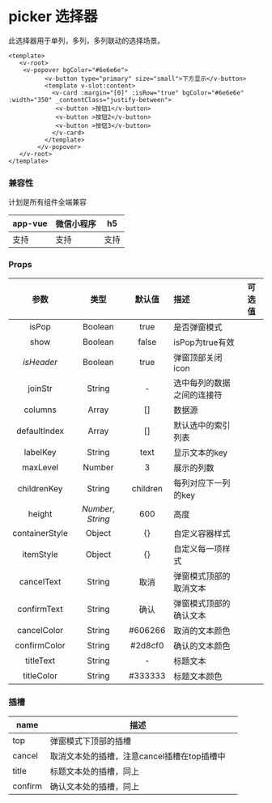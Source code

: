 # picker 选择器

 此选择器用于单列，多列，多列联动的选择场景。

<webview url="/pages/form/picker"></webview>

```vue
<template>
   <v-root>
    <v-popover bgColor="#6e6e6e">
          <v-button type="primary" size="small">下方显示</v-button>
          <template v-slot:content>
            <v-card :margin="[0]" :isRow="true" bgColor="#6e6e6e"   :width="350" _contentClass="justify-between">
             <v-button >按钮1</v-button>
             <v-button >按钮2</v-button>
             <v-button >按钮3</v-button>
            </v-card>
          </template>
        </v-popover>
   </v-root>
</template>
```


### 兼容性

计划是所有组件全端兼容

| app-vue | 微信小程序 | h5   |
| ------- | ---------- | ---- |
| 支持    | 支持       | 支持 |

### Props

|      参数      |        类型        |  默认值  | 描述                       | 可选值 |
| :------------: | :----------------: | :------: | :------------------------- | ------ |
|     isPop      |      Boolean       |   true   | 是否弹窗模式               |        |
|      show      |      Boolean       |  false   | isPop为true有效            |        |
|   *isHeader*   |      Boolean       |   true   | 弹窗顶部关闭icon           |        |
|    joinStr     |       String       |    -     | 选中每列的数据之间的连接符 |        |
|    columns     |       Array        |    []    | 数据源                     |        |
|  defaultIndex  |       Array        |    []    | 默认选中的索引列表         |        |
|    labelKey    |       String       |   text   | 显示文本的key              |        |
|    maxLevel    |       Number       |    3     | 展示的列数                 |        |
|  childrenKey   |       String       | children | 每列对应下一列的key        |        |
|     height     | *Number*, *String* |   600    | 高度                       |        |
| containerStyle |       Object       |    {}    | 自定义容器样式             |        |
|   itemStyle    |       Object       |    {}    | 自定义每一项样式           |        |
|   cancelText   |       String       |   取消   | 弹窗模式顶部的取消文本     |        |
|  confirmText   |       String       |   确认   | 弹窗模式顶部的确认文本     |        |
|  cancelColor   |       String       | \#606266 | 取消的文本颜色             |        |
|  confirmColor  |       String       | \#2d8cf0 | 确认的文本颜色             |        |
|   titleText    |       String       |    -     | 标题文本                   |        |
|   titleColor   |       String       | \#333333 | 标题文本颜色               |        |

### 插槽

| name    | 描述                                        |      |
| ------- | ------------------------------------------- | ---- |
| top     | 弹窗模式下顶部的插槽                        |      |
| cancel  | 取消文本处的插槽，注意cancel插槽在top插槽中 |      |
| title   | 标题文本处的插槽，同上                      |      |
| confirm | 确认文本处的插槽，同上                      |      |

